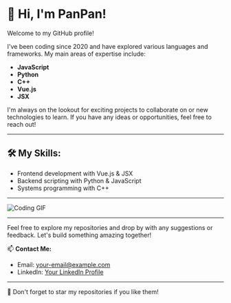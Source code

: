 # 👋 Hi, I'm PanPan!

Welcome to my GitHub profile!  

I've been coding since 2020 and have explored various languages and frameworks. My main areas of expertise include:

- **JavaScript**
- **Python**
- **C++**
- **Vue.js**
- **JSX**

I'm always on the lookout for exciting projects to collaborate on or new technologies to learn. If you have any ideas or opportunities, feel free to reach out!

---

## 🛠️ My Skills:
- Frontend development with Vue.js & JSX
- Backend scripting with Python & JavaScript
- Systems programming with C++

---

![Coding GIF](https://media.giphy.com/media/13HgwGsXF0aiGY/giphy.gif)

---

Feel free to explore my repositories and drop by with any suggestions or feedback. Let's build something amazing together!

📫 **Contact Me:**  
- Email: [your-email@example.com](mailto:your-email@example.com)  
- LinkedIn: [Your LinkedIn Profile](https://www.linkedin.com)  

---
🌟 Don't forget to star my repositories if you like them!
